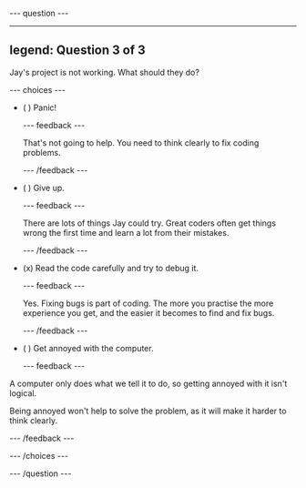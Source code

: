 
--- question ---

---
legend: Question 3 of 3
---

Jay's project is not working. What should they do?

--- choices ---

- ( ) Panic!

  --- feedback ---

  That's not going to help. You need to think clearly to fix coding problems.

  --- /feedback ---

- ( ) Give up.

  --- feedback ---

  There are lots of things Jay could try. Great coders often get things wrong the first time and learn a lot from their mistakes.

  --- /feedback ---

- (x) Read the code carefully and try to debug it. 

  --- feedback ---

  Yes. Fixing bugs is part of coding. The more you practise the more experience you get, and the easier it becomes to find and fix bugs. 

  --- /feedback ---

- ( ) Get annoyed with the computer.

  --- feedback ---

A computer only does what we tell it to do, so getting annoyed with it isn't logical. 

Being annoyed won't help to solve the problem, as it will make it harder to think clearly.

  --- /feedback ---

--- /choices ---

--- /question ---
